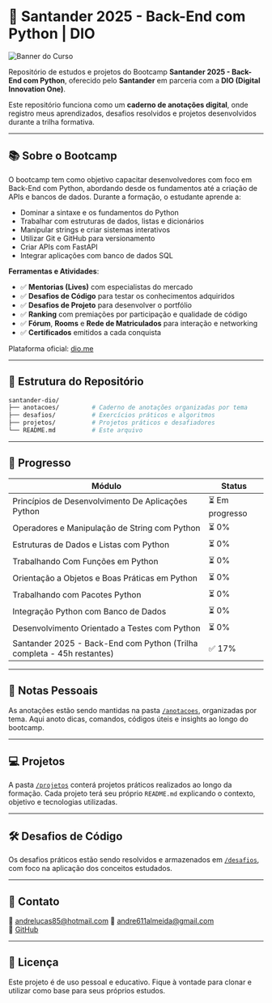 # 🚀 Santander 2025 - Back-End com Python | DIO

![Banner do Curso](https://assets.dio.me/Ypa0a_wYeZqQ_cKqtU1uiwbYknySjeGRUmwnQ8gVHqg/f:webp/h:120/q:80/L3RyYWNrcy9iZjZjOWIwYS0wY2FjLTRkMjYtYTIzNy00NWVmODlkZDgwYjIucG5n)

Repositório de estudos e projetos do Bootcamp **Santander 2025 - Back-End com Python**, oferecido pelo **Santander** em parceria com a **DIO (Digital Innovation One)**.

Este repositório funciona como um **caderno de anotações digital**, onde registro meus aprendizados, desafios resolvidos e projetos desenvolvidos durante a trilha formativa.

---

## 📚 Sobre o Bootcamp

O bootcamp tem como objetivo capacitar desenvolvedores com foco em Back-End com Python, abordando desde os fundamentos até a criação de APIs e bancos de dados. Durante a formação, o estudante aprende a:

- Dominar a sintaxe e os fundamentos do Python
- Trabalhar com estruturas de dados, listas e dicionários
- Manipular strings e criar sistemas interativos
- Utilizar Git e GitHub para versionamento
- Criar APIs com FastAPI
- Integrar aplicações com banco de dados SQL

**Ferramentas e Atividades**:

- ✅ **Mentorias (Lives)** com especialistas do mercado
- ✅ **Desafios de Código** para testar os conhecimentos adquiridos
- ✅ **Desafios de Projeto** para desenvolver o portfólio
- ✅ **Ranking** com premiações por participação e qualidade de código
- ✅ **Fórum**, **Rooms** e **Rede de Matriculados** para interação e networking
- ✅ **Certificados** emitidos a cada conquista

Plataforma oficial: [dio.me](https://www.dio.me)

---

## 📁 Estrutura do Repositório

```bash
santander-dio/
├── anotacoes/         # Caderno de anotações organizadas por tema
├── desafios/          # Exercícios práticos e algoritmos
├── projetos/          # Projetos práticos e desafiadores
└── README.md          # Este arquivo
```

---

## 📒 Progresso

| Módulo                                                                 | Status       |
|------------------------------------------------------------------------|--------------|
| Princípios de Desenvolvimento De Aplicações Python                    | ⏳ Em progresso |
| Operadores e Manipulação de String com Python                         | ⏳ 0%         |
| Estruturas de Dados e Listas com Python                               | ⏳ 0%         |
| Trabalhando Com Funções em Python                                     | ⏳ 0%         |
| Orientação a Objetos e Boas Práticas em Python                        | ⏳ 0%         |
| Trabalhando com Pacotes Python                                        | ⏳ 0%         |
| Integração Python com Banco de Dados                                  | ⏳ 0%         |
| Desenvolvimento Orientado a Testes com Python                         | ⏳ 0%         |
| Santander 2025 - Back-End com Python (Trilha completa - 45h restantes)| ✅ 17%        |

---

## 🧠 Notas Pessoais

As anotações estão sendo mantidas na pasta [`/anotacoes`](./anotacoes), organizadas por tema. Aqui anoto dicas, comandos, códigos úteis e insights ao longo do bootcamp.

---

## 💻 Projetos

A pasta [`/projetos`](./projetos) conterá projetos práticos realizados ao longo da formação. Cada projeto terá seu próprio `README.md` explicando o contexto, objetivo e tecnologias utilizadas.

---

## 🛠️ Desafios de Código

Os desafios práticos estão sendo resolvidos e armazenados em [`/desafios`](./desafios), com foco na aplicação dos conceitos estudados.

---

## 📌 Contato


📧 andrelucas85@hotmail.com 
📧 andre611almeida@gmail.com  
🔗 [GitHub](https://github.com/llandrell)

---

## 📎 Licença

Este projeto é de uso pessoal e educativo. Fique à vontade para clonar e utilizar como base para seus próprios estudos.
